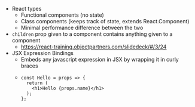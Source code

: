 - React types
  - Functional components (no state)
  - Class components (keeps track of state, extends React.Component)
  - Minimal performance difference between the two
- `children` prop given to a component contains anything given to a component
  - https://react-training.objectpartners.com/slidedeck/#/3/24
- JSX Expression Bindings
  - Embeds any javascript expression in JSX by wrapping it in curly braces
  - ```
    const Hello = props => {
      return (
        <h1>Hello {props.name}</h1>
      );
    };
    ```
